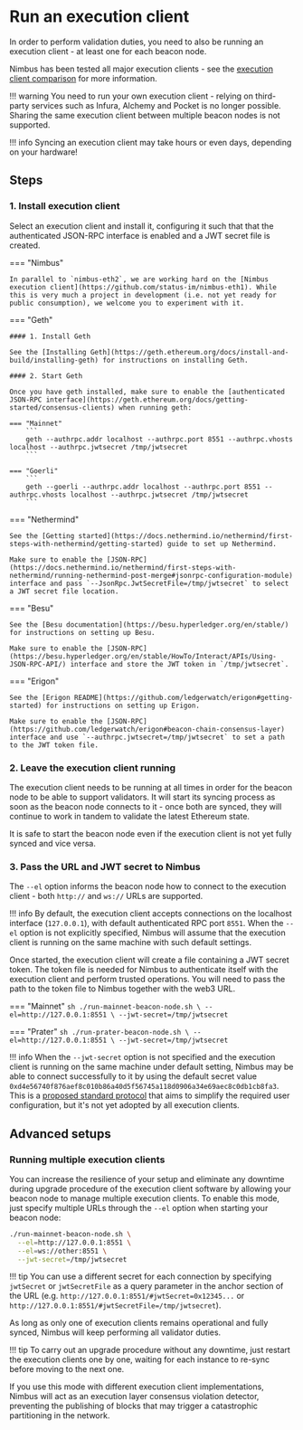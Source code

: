 # Run an execution client

In order to perform validation duties, you need to also be running an execution client - at least one for each beacon node.

Nimbus has been tested all major execution clients - see the [execution client comparison](https://ethereum.org/en/developers/docs/nodes-and-clients/#execution-clients) for more information.

!!! warning
    You need to run your own execution client - relying on third-party services such as Infura, Alchemy and Pocket is no longer possible. Sharing the same execution client between multiple beacon nodes is not supported.

!!! info
    Syncing an execution client may take hours or even days, depending on your hardware!

## Steps

### 1. Install execution client

Select an execution client and install it, configuring it such that that the authenticated JSON-RPC interface is enabled and a JWT secret file is created.

=== "Nimbus"

    In parallel to `nimbus-eth2`, we are working hard on the [Nimbus execution client](https://github.com/status-im/nimbus-eth1). While this is very much a project in development (i.e. not yet ready for public consumption), we welcome you to experiment with it.

=== "Geth"

    #### 1. Install Geth

    See the [Installing Geth](https://geth.ethereum.org/docs/install-and-build/installing-geth) for instructions on installing Geth.

    #### 2. Start Geth

    Once you have geth installed, make sure to enable the [authenticated JSON-RPC interface](https://geth.ethereum.org/docs/getting-started/consensus-clients) when running geth:

    === "Mainnet"
        ```
        geth --authrpc.addr localhost --authrpc.port 8551 --authrpc.vhosts localhost --authrpc.jwtsecret /tmp/jwtsecret
        ```

    === "Goerli"
        ```
        geth --goerli --authrpc.addr localhost --authrpc.port 8551 --authrpc.vhosts localhost --authrpc.jwtsecret /tmp/jwtsecret
        ```

=== "Nethermind"

    See the [Getting started](https://docs.nethermind.io/nethermind/first-steps-with-nethermind/getting-started) guide to set up Nethermind.

    Make sure to enable the [JSON-RPC](https://docs.nethermind.io/nethermind/first-steps-with-nethermind/running-nethermind-post-merge#jsonrpc-configuration-module) interface and pass `--JsonRpc.JwtSecretFile=/tmp/jwtsecret` to select a JWT secret file location.

=== "Besu"

    See the [Besu documentation](https://besu.hyperledger.org/en/stable/) for instructions on setting up Besu.

    Make sure to enable the [JSON-RPC](https://besu.hyperledger.org/en/stable/HowTo/Interact/APIs/Using-JSON-RPC-API/) interface and store the JWT token in `/tmp/jwtsecret`.

=== "Erigon"

    See the [Erigon README](https://github.com/ledgerwatch/erigon#getting-started) for instructions on setting up Erigon.

    Make sure to enable the [JSON-RPC](https://github.com/ledgerwatch/erigon#beacon-chain-consensus-layer) interface and use `--authrpc.jwtsecret=/tmp/jwtsecret` to set a path to the JWT token file.

### 2. Leave the execution client running

The execution client needs to be running at all times in order for the beacon node to be able to support validators. It will start its syncing process as soon as the beacon node connects to it - once both are synced, they will continue to work in tandem to validate the latest Ethereum state.

It is safe to start the beacon node even if the execution client is not yet fully synced and vice versa.

### 3. Pass the URL and JWT secret to Nimbus

The `--el` option informs the beacon node how to connect to the execution client - both `http://` and `ws://` URLs are supported.

!!! info
    By default, the execution client accepts connections on the localhost interface (`127.0.0.1`), with default authenticated RPC port `8551`. When the `--el` option is not explicitly specified, Nimbus will assume that the execution client is running on the same machine with such default settings.

Once started, the execution client will create a file containing a JWT secret token. The token file is needed for Nimbus to authenticate itself with the execution client and perform trusted operations. You will need to pass the path to the token file to Nimbus together with the web3 URL.

=== "Mainnet"
    ```sh
    ./run-mainnet-beacon-node.sh \
      --el=http://127.0.0.1:8551 \
      --jwt-secret=/tmp/jwtsecret
    ```

=== "Prater"
    ```sh
    ./run-prater-beacon-node.sh \
      --el=http://127.0.0.1:8551 \
      --jwt-secret=/tmp/jwtsecret
    ```

!!! info
    When the `--jwt-secret` option is not specified and the execution client is running on the same machine under default setting, Nimbus may be able to connect successfully to it by using the default secret value `0xd4e56740f876aef8c010b86a40d5f56745a118d0906a34e69aec8c0db1cb8fa3`. This is a [proposed standard protocol](https://github.com/ethereum/execution-apis/pull/302) that aims to simplify the required user configuration, but it's not yet adopted by all execution clients.

## Advanced setups

### Running multiple execution clients

You can increase the resilience of your setup and eliminate any downtime during upgrade procedure of the execution client software by allowing your beacon node to manage multiple execution clients. To enable this mode, just specify multiple URLs through the `--el` option when starting your beacon node:

```sh
./run-mainnet-beacon-node.sh \
  --el=http://127.0.0.1:8551 \
  --el=ws://other:8551 \
  --jwt-secret=/tmp/jwtsecret
```

!!! tip
    You can use a different secret for each connection by specifying `jwtSecret` or `jwtSecretFile` as a query parameter in the anchor section of the URL (e.g. `http://127.0.0.1:8551/#jwtSecret=0x12345...` or `http://127.0.0.1:8551/#jwtSecretFile=/tmp/jwtsecret`).

As long as only one of execution clients remains operational and fully synced, Nimbus will keep performing all validator duties.

!!! tip
    To carry out an upgrade procedure without any downtime, just restart the execution clients one by one, waiting for each instance to re-sync before moving to the next one.

If you use this mode with different execution client implementations, Nimbus will act as an execution layer consensus violation detector, preventing the publishing of blocks that may trigger a catastrophic partitioning in the network.
